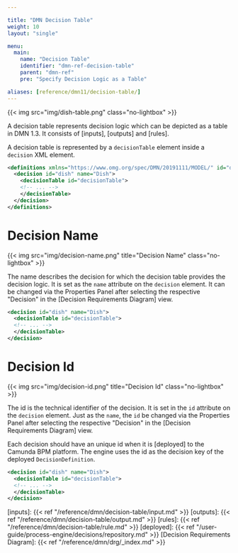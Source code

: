 ```yaml
---

title: "DMN Decision Table"
weight: 10
layout: "single"

menu:
  main:
    name: "Decision Table"
    identifier: "dmn-ref-decision-table"
    parent: "dmn-ref"
    pre: "Specify Decision Logic as a Table"

aliases: [reference/dmn11/decision-table/]
---
```


{{< img src="img/dish-table.png" class="no-lightbox" >}}
<script type="text/javascript" src="./img/map.js"></script>

A decision table represents decision logic which can be depicted as a table in
DMN 1.3. It consists of [inputs], [outputs] and [rules].

A decision table is represented by a `decisionTable` element inside a
`decision` XML element.

```xml
<definitions xmlns="https://www.omg.org/spec/DMN/20191111/MODEL/" id="definitions" name="definitions" namespace="http://camunda.org/schema/1.0/dmn">
  <decision id="dish" name="Dish">
    <decisionTable id="decisionTable">
    <!-- ... -->
    </decisionTable>
  </decision>
</definitions>
```

# Decision Name

{{< img src="img/decision-name.png" title="Decision Name" class="no-lightbox" >}}

The name describes the decision for which the decision table provides the
decision logic. It is set as the `name` attribute on the `decision` element.
It can be changed via the Properties Panel after selecting the respective 
"Decision" in the [Decision Requirements Diagram] view.

```xml
<decision id="dish" name="Dish">
  <decisionTable id="decisionTable">
  <!-- ... -->
  </decisionTable>
</decision>
```

# Decision Id

{{< img src="img/decision-id.png" title="Decision Id" class="no-lightbox" >}}

The id is the technical identifier of the decision. It is set in the `id`
attribute on the `decision` element.
Just as the `name`, the `id` be changed via the Properties Panel after selecting 
the respective "Decision" in the [Decision Requirements Diagram] view.

Each decision should have an unique id when it is [deployed] to the Camunda BPM
platform. The engine uses the id as the decision key of the deployed
`DecisionDefinition`.

```xml
<decision id="dish" name="Dish">
  <decisionTable id="decisionTable">
  <!-- ... -->
  </decisionTable>
</decision>
```


[inputs]: {{< ref "/reference/dmn/decision-table/input.md" >}}
[outputs]: {{< ref "/reference/dmn/decision-table/output.md" >}}
[rules]: {{< ref "/reference/dmn/decision-table/rule.md" >}}
[deployed]: {{< ref "/user-guide/process-engine/decisions/repository.md" >}}
[Decision Requirements Diagram]: {{< ref "/reference/dmn/drg/_index.md" >}}
